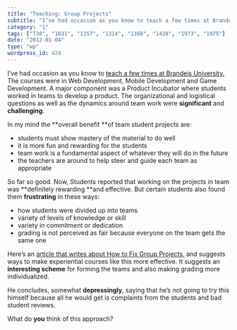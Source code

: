 ```yaml
---
title: "Teaching: Group Projects"
subtitle: "I’ve had occasion as you know to teach a few times at Brandeis University."
category: "1"
tags: ["738", "1031", "1157", "1314", "1368", "1428", "1973", "1975"]
date: "2012-01-04"
type: "wp"
wordpress_id: 424
---
```

I’ve had occasion as you know to [teach a few times at Brandeis University.](https://sites.google.com/site/brandeiscosijbs/) The courses were in Web Development, Mobile Development and Game Development. A major component was a Product Incubator where students worked in teams to develop a product. The organizational and logistical questions as well as the dynamics around team work were **significant** and **challenging**.

In my mind the **overall benefit **of team student projects are:

- students must show mastery of the material to do well
- it is more fun and rewarding for the students
- team work is a fundamental aspect of whatever they will do in the future
- the teachers are around to help steer and guide each team as appropriate

So far so good. Now, Students reported that working on the projects in team was **definitely rewarding **and effective. But certain students also found them **frustrating** in these ways:

- how students were divided up into teams
- variety of levels of knowledge or skill
- variety in commitment or dedication
- grading is not perceived as fair because everyone on the team gets the same one

Here’s an [article that writes about How to Fix Group Projects,](http://econlog.econlib.org/archives/2011/12/how_to_fix_grou.html) and suggests ways to make experiential courses like this more effective. It suggests an **interesting scheme** for forming the teams and also making grading more individualized.

He concludes, somewhat **depressingly**, saying that he’s not going to try this himself because all he would get is complaints from the students and bad student reviews.

What do **you** think of this approach?